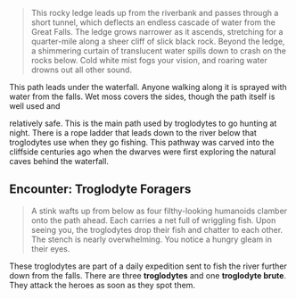 > This rocky ledge leads up from the riverbank and passes through a short tunnel, which deflects an endless cascade of water from the Great Falls. The ledge grows narrower as it ascends, stretching for a quarter-mile along a sheer cliff of slick black rock. Beyond the ledge, a shimmering curtain of translucent water spills down to crash on the rocks below. Cold white mist fogs your vision, and roaring water drowns out all other sound.

This path leads under the waterfall. Anyone walking along it is sprayed with water from the falls. Wet moss covers the sides, though the path itself is well used and

relatively safe. This is the main path used by troglodytes to go hunting at night. There is a rope ladder that leads down to the river below that troglodytes use when they go fishing. This pathway was carved into the cliffside centuries ago when the dwarves were first exploring the natural caves behind the waterfall.

## Encounter: Troglodyte Foragers
> A stink wafts up from below as four filthy-looking humanoids clamber onto the path ahead. Each carries a net full of wriggling fish. Upon seeing you, the troglodytes drop their fish and chatter to each other. The stench is nearly overwhelming. You notice a hungry gleam in their eyes.

These troglodytes are part of a daily expedition sent to fish the river further down from the falls. There are three **troglodytes** and one **troglodyte brute**. They attack the heroes as soon as they spot them.